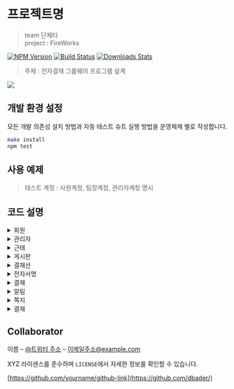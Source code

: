    
# 프로젝트명
> team 단체티  
> project : FireWorks   

[![NPM Version][npm-image]][npm-url]
[![Build Status][travis-image]][travis-url]
[![Downloads Stats][npm-downloads]][npm-url]

> 주제 : 전자결재 그룹웨어 프로그램 설계 

![](../header.png)


## 개발 환경 설정

모든 개발 의존성 설치 방법과 자동 테스트 슈트 실행 방법을 운영체제 별로 작성합니다.

```sh
make install
npm test
```  

## 사용 예제

>테스트 계정 :  사원계정, 팀장계정, 관리자계정 명시  
  
  

  
## 코드 설명


<details><summary>회원</summary>회원내용</details>
<details><summary>관리자</summary>관리자내용</details>
<details><summary>근태</summary>근태내용</details>
<details><summary>게시판</summary>게시판내용</details>
<details><summary>결재선</summary>결재선 내용</details>
<details><summary>전자서명</summary>전자서명 내용</details>
<details><summary>결재</summary>결재내용</details>
<details><summary>알림</summary>알림내용</details>
<details><summary>쪽지</summary>쪽지내용</details>

<details><summary>결재</summary>
![결재2](https://github.com/OhHalfmoon/firework_back/assets/132035690/8fec3d8a-ed1d-473f-871a-d72e1e81201c)
  
> 문서내용을 입력합니다. 상단의
>
![결재3](https://github.com/OhHalfmoon/firework_back/assets/132035690/2f6c4c63-fa8b-4400-99cd-63ca4089a99b)

![결재5](https://github.com/OhHalfmoon/firework_back/assets/132035690/7983612a-9176-4e0d-91d2-c4b19507d35d)
</details>


## Collaborator

이름 – [@트위터 주소](https://twitter.com/dbader_org) – 이메일주소@example.com

XYZ 라이센스를 준수하며 ``LICENSE``에서 자세한 정보를 확인할 수 있습니다.

[https://github.com/yourname/github-link](https://github.com/dbader/)



<!-- Markdown link & img dfn's -->
[npm-image]: https://img.shields.io/npm/v/datadog-metrics.svg?style=flat-square
[npm-url]: https://npmjs.org/package/datadog-metrics
[npm-downloads]: https://img.shields.io/npm/dm/datadog-metrics.svg?style=flat-square
[travis-image]: https://img.shields.io/travis/dbader/node-datadog-metrics/master.svg?style=flat-square
[travis-url]: https://travis-ci.org/dbader/node-datadog-metrics
[wiki]: https://github.com/yourname/yourproject/wiki

